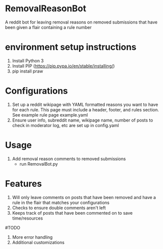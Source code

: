# RemovalReasonBot
A reddit bot for leaving removal reasons on removed submissions that have been given a flair containing a rule number

# environment setup instructions
1. Install Python 3
2. Install PIP (https://pip.pypa.io/en/stable/installing/)
3. pip install praw

# Configurations
1. Set up a reddit wikipage with YAML formatted reasons you want to have for each rule. This page must include a header, footer, and rules section. See example rule page example.yaml
2. Ensure user info, subreddit name, wikipage name, number of posts to check in moderator log, etc are set up in config.yaml

# Usage
1. Add removal reason comments to removed submissions 
    - run RemovalBot.py

# Features
1. Will only leave comments on posts that have been removed and have a rule in the flair that matches your configurations
2. Checks to ensure double comments aren't left
3. Keeps track of posts that have been commented on to save time/resources

#TODO
1. More error handling
2. Additional customizations